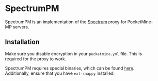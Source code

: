 # SpectrumPM
SpectrumPM is an implementation of the [Spectrum](https://github.com/cooldogedev/Spectrum) proxy for PocketMine-MP servers.

## Installation
Make sure you disable encryption in your `pocketmine.yml` file. This is required for the proxy to work.

SpectrumPM requires special binaries, which can be found [here](https://github.com/NetherGamesMC/php-build-scripts/releases). Additionally, ensure that you have `ext-snappy` installed.
 